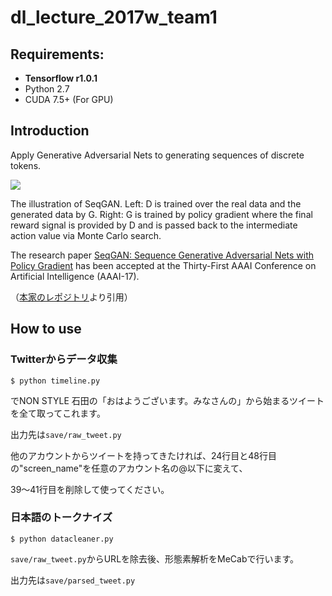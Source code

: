 # dl_lecture_2017w_team1

## Requirements: 
* **Tensorflow r1.0.1**
* Python 2.7
* CUDA 7.5+ (For GPU)

## Introduction
Apply Generative Adversarial Nets to generating sequences of discrete tokens.

![](https://github.com/LantaoYu/SeqGAN/blob/master/figures/seqgan.png)

The illustration of SeqGAN. Left: D is trained over the real data and the generated data by G. Right: G is trained by policy gradient where the final reward signal is provided by D and is passed back to the intermediate action value via Monte Carlo search.  

The research paper [SeqGAN: Sequence Generative Adversarial Nets with Policy Gradient](http://arxiv.org/abs/1609.05473) has been accepted at the Thirty-First AAAI Conference on Artificial Intelligence (AAAI-17).

（[本家のレポジトリ](https://github.com/LantaoYu/SeqGAN)より引用）

## How to use
### Twitterからデータ収集

```
$ python timeline.py
```
でNON STYLE 石田の「おはようございます。みなさんの」から始まるツイートを全て取ってこれます。

出力先は```save/raw_tweet.py```

他のアカウントからツイートを持ってきたければ、24行目と48行目の"screen_name"を任意のアカウント名の@以下に変えて、

39〜41行目を削除して使ってください。

### 日本語のトークナイズ

```
$ python datacleaner.py
```

```save/raw_tweet.py```からURLを除去後、形態素解析をMeCabで行います。

出力先は```save/parsed_tweet.py```
